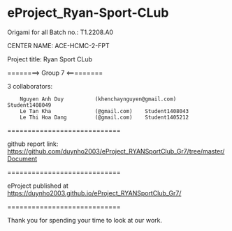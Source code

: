 # eProject_Ryan-Sport-CLub

Origami for all Batch no.: T1.2208.A0

CENTER NAME: ACE-HCMC-2-FPT

Project title: Ryan Sport CLub

========> Group 7 <=========

3 collaborators:

        Nguyen Anh Duy          (khenchaynguyen@gmail.com)      Student1408049
        Le Tan Kha              (@gmail.com)    Student1408043
        Le Thi Hoa Dang         (@gmail.com)    Student1405212
============================

github report link: https://github.com/duynho2003/eProject_RYANSportClub_Gr7/tree/master/Document

============================

eProject published at https://duynho2003.github.io/eProject_RYANSportClub_Gr7/

============================

Thank you for spending your time to look at our work.
